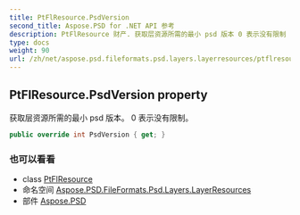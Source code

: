 ```yaml
---
title: PtFlResource.PsdVersion
second_title: Aspose.PSD for .NET API 参考
description: PtFlResource 财产. 获取层资源所需的最小 psd 版本 0 表示没有限制
type: docs
weight: 90
url: /zh/net/aspose.psd.fileformats.psd.layers.layerresources/ptflresource/psdversion/
---
```

## PtFlResource.PsdVersion property

获取层资源所需的最小 psd 版本。 0 表示没有限制。

```csharp
public override int PsdVersion { get; }
```

### 也可以看看

* class [PtFlResource](../)
* 命名空间 [Aspose.PSD.FileFormats.Psd.Layers.LayerResources](../../ptflresource/)
* 部件 [Aspose.PSD](../../../)



